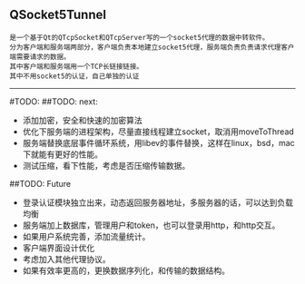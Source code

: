 QSocket5Tunnel 
-----------------------------
    是一个基于Qt的QTcpSocket和QTcpServer写的一个socket5代理的数据中转软件。
    分为客户端和服务端两部分，客户端负责本地建立socket5代理，服务端负责负责请求代理客户端需要请求的数据。
    其中客户端和服务端用一个TCP长链接链接。
    其中不用socket5的认证，自己单独的认证

---------------------------------

#TODO:
##TODO: next:
* 添加加密，安全和快速的加密算法
* 优化下服务端的进程架构，尽量直接线程建立socket，取消用moveToThread
* 服务端替换底层事件循环系统，用libev的事件替换，这样在linux，bsd，mac下就能有更好的性能。
* 测试压缩，看下性能，考虑是否压缩传输数据。

##TODO: Future
* 登录认证模块独立出来，动态返回服务器地址，多服务器的话，可以达到负载均衡
* 服务端加上数据库，管理用户和token，也可以登录用http，和http交互。
* 如果用户系统完善，添加流量统计。
* 客户端界面设计优化
* 考虑加入其他代理协议。
* 如果有效率更高的，更换数据序列化，和传输的数据结构。
